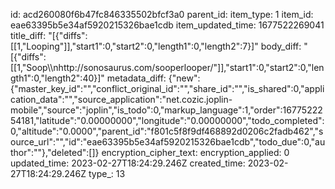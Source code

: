 id: acd260080f6b47fc846335502bfcf3a0
parent_id: 
item_type: 1
item_id: eae63395b5e34af5920215326bae1cdb
item_updated_time: 1677522269041
title_diff: "[{\"diffs\":[[1,\"Looping\"]],\"start1\":0,\"start2\":0,\"length1\":0,\"length2\":7}]"
body_diff: "[{\"diffs\":[[1,\"Soop\\\nhttp://sonosaurus.com/sooperlooper/\"]],\"start1\":0,\"start2\":0,\"length1\":0,\"length2\":40}]"
metadata_diff: {"new":{"master_key_id":"","conflict_original_id":"","share_id":"","is_shared":0,"application_data":"","source_application":"net.cozic.joplin-mobile","source":"joplin","is_todo":0,"markup_language":1,"order":1677522254181,"latitude":"0.00000000","longitude":"0.00000000","todo_completed":0,"altitude":"0.0000","parent_id":"f801c5f8f9df468892d0206c2fadb462","source_url":"","id":"eae63395b5e34af5920215326bae1cdb","todo_due":0,"author":""},"deleted":[]}
encryption_cipher_text: 
encryption_applied: 0
updated_time: 2023-02-27T18:24:29.246Z
created_time: 2023-02-27T18:24:29.246Z
type_: 13